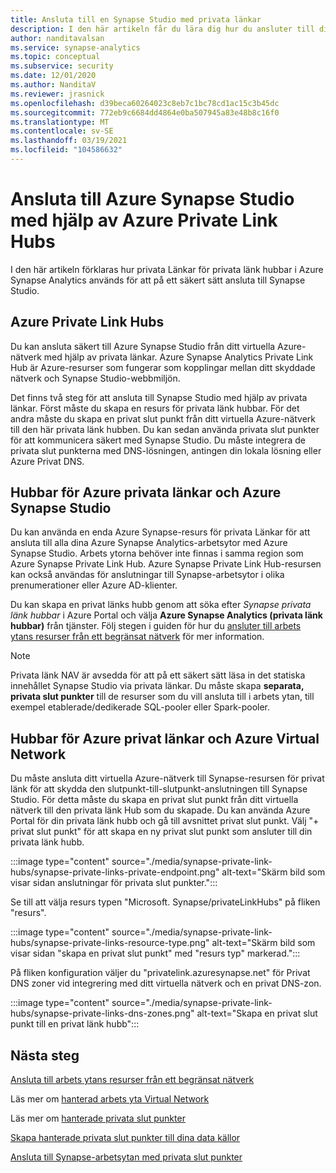 ```yaml
---
title: Ansluta till en Synapse Studio med privata länkar
description: I den här artikeln får du lära dig hur du ansluter till din Azure Synapse Studio med privata länkar
author: nanditavalsan
ms.service: synapse-analytics
ms.topic: conceptual
ms.subservice: security
ms.date: 12/01/2020
ms.author: NanditaV
ms.reviewer: jrasnick
ms.openlocfilehash: d39beca60264023c8eb7c1bc78cd1ac15c3b45dc
ms.sourcegitcommit: 772eb9c6684dd4864e0ba507945a83e48b8c16f0
ms.translationtype: MT
ms.contentlocale: sv-SE
ms.lasthandoff: 03/19/2021
ms.locfileid: "104586632"
---
```

# <a name="connect-to-azure-synapse-studio-using-azure-private-link-hubs"></a>Ansluta till Azure Synapse Studio med hjälp av Azure Private Link Hubs 

I den här artikeln förklaras hur privata Länkar för privata länk hubbar i Azure Synapse Analytics används för att på ett säkert sätt ansluta till Synapse Studio. 

## <a name="azure-private-link-hubs"></a>Azure Private Link Hubs 
Du kan ansluta säkert till Azure Synapse Studio från ditt virtuella Azure-nätverk med hjälp av privata länkar. Azure Synapse Analytics Private Link Hub är Azure-resurser som fungerar som kopplingar mellan ditt skyddade nätverk och Synapse Studio-webbmiljön. 

Det finns två steg för att ansluta till Synapse Studio med hjälp av privata länkar. Först måste du skapa en resurs för privata länk hubbar. För det andra måste du skapa en privat slut punkt från ditt virtuella Azure-nätverk till den här privata länk hubben. Du kan sedan använda privata slut punkter för att kommunicera säkert med Synapse Studio. Du måste integrera de privata slut punkterna med DNS-lösningen, antingen din lokala lösning eller Azure Privat DNS. 

## <a name="azure-private-links-hubs-and-azure-synapse-studio"></a>Hubbar för Azure privata länkar och Azure Synapse Studio
Du kan använda en enda Azure Synapse-resurs för privata Länkar för att ansluta till alla dina Azure Synapse Analytics-arbetsytor med Azure Synapse Studio. Arbets ytorna behöver inte finnas i samma region som Azure Synapse Private Link Hub. Azure Synapse Private Link Hub-resursen kan också användas för anslutningar till Synapse-arbetsytor i olika prenumerationer eller Azure AD-klienter.

Du kan skapa en privat länks hubb genom att söka efter *Synapse privata länk hubbar* i Azure Portal och välja **Azure Synapse Analytics (privata länk hubbar)** från tjänster. Följ stegen i guiden för hur du [ansluter till arbets ytans resurser från ett begränsat nätverk](./how-to-connect-to-workspace-from-restricted-network.md) för mer information.

>[!NOTE]
>Privata länk NAV är avsedda för att på ett säkert sätt läsa in det statiska innehållet Synapse Studio via privata länkar. Du måste skapa **separata, privata slut punkter** till de resurser som du vill ansluta till i arbets ytan, till exempel etablerade/dedikerade SQL-pooler eller Spark-pooler. 

## <a name="azure-private-links-hubs-and-azure-virtual-network"></a>Hubbar för Azure privat länkar och Azure Virtual Network
Du måste ansluta ditt virtuella Azure-nätverk till Synapse-resursen för privat länk för att skydda den slutpunkt-till-slutpunkt-anslutningen till Synapse Studio. För detta måste du skapa en privat slut punkt från ditt virtuella nätverk till den privata länk Hub som du skapade. Du kan använda Azure Portal för din privata länk hubb och gå till avsnittet privat slut punkt. Välj "+ privat slut punkt" för att skapa en ny privat slut punkt som ansluter till din privata länk hubb.

:::image type="content" source="./media/synapse-private-link-hubs/synapse-private-links-private-endpoint.png" alt-text="Skärm bild som visar sidan anslutningar för privata slut punkter.":::

Se till att välja resurs typen "Microsoft. Synapse/privateLinkHubs" på fliken "resurs".

:::image type="content" source="./media/synapse-private-link-hubs/synapse-private-links-resource-type.png" alt-text="Skärm bild som visar sidan &quot;skapa en privat slut punkt&quot; med &quot;resurs typ&quot; markerad.":::

På fliken konfiguration väljer du "privatelink.azuresynapse.net" för Privat DNS zoner vid integrering med ditt virtuella nätverk och en privat DNS-zon.

:::image type="content" source="./media/synapse-private-link-hubs/synapse-private-links-dns-zones.png" alt-text="Skapa en privat slut punkt till en privat länk hubb":::

## <a name="next-steps"></a>Nästa steg

[Ansluta till arbets ytans resurser från ett begränsat nätverk](./how-to-connect-to-workspace-from-restricted-network.md)

Läs mer om [hanterad arbets yta Virtual Network](./synapse-workspace-managed-vnet.md)

Läs mer om [hanterade privata slut punkter](./synapse-workspace-managed-private-endpoints.md)

[Skapa hanterade privata slut punkter till dina data källor](./how-to-create-managed-private-endpoints.md)

[Ansluta till Synapse-arbetsytan med privata slut punkter](./how-to-connect-to-workspace-with-private-links.md)

